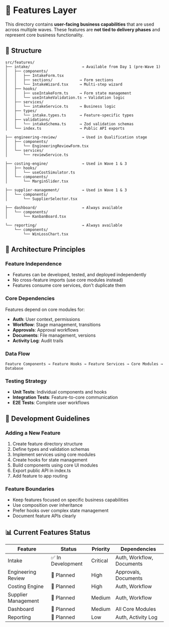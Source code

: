 # 🎯 Features Layer

This directory contains **user-facing business capabilities** that are used across multiple waves. These features are **not tied to delivery phases** and represent core business functionality.

## 📁 Structure

```
src/features/
├── intake/                       → Available from Day 1 (pre-Wave 1)
│   ├── components/
│   │   ├── IntakeForm.tsx
│   │   ├── sections/            → Form sections
│   │   └── IntakeWizard.tsx     → Multi-step wizard
│   ├── hooks/
│   │   ├── useIntakeForm.ts     → Form state management
│   │   └── useIntakeValidation.ts → Validation logic
│   ├── services/
│   │   └── intakeService.ts     → Business logic
│   ├── types/
│   │   └── intake.types.ts      → Feature-specific types
│   ├── validations/
│   │   └── intakeSchema.ts      → Zod validation schemas
│   └── index.ts                 → Public API exports

├── engineering-review/           → Used in Qualification stage
│   ├── components/
│   │   └── EngineeringReviewForm.tsx
│   └── services/
│       └── reviewService.ts

├── costing-engine/               → Used in Wave 1 & 3
│   ├── hooks/
│   │   └── useCostSimulator.ts
│   └── components/
│       └── MarginSlider.tsx

├── supplier-management/          → Used in Wave 1 & 3
│   └── components/
│       └── SupplierSelector.tsx

├── dashboard/                    → Always available
│   └── components/
│       └── KanbanBoard.tsx

└── reporting/                    → Always available
    └── components/
        └── WinLossChart.tsx
```

## 🔧 Architecture Principles

### **Feature Independence**
- Features can be developed, tested, and deployed independently
- No cross-feature imports (use core modules instead)
- Features consume core services, don't duplicate them

### **Core Dependencies**
Features depend on core modules for:
- **Auth**: User context, permissions
- **Workflow**: Stage management, transitions
- **Approvals**: Approval workflows
- **Documents**: File management, versions
- **Activity Log**: Audit trails

### **Data Flow**
```
Feature Components → Feature Hooks → Feature Services → Core Modules → Database
```

### **Testing Strategy**
- **Unit Tests**: Individual components and hooks
- **Integration Tests**: Feature-to-core communication
- **E2E Tests**: Complete user workflows

## 🚀 Development Guidelines

### **Adding a New Feature**
1. Create feature directory structure
2. Define types and validation schemas
3. Implement services using core modules
4. Create hooks for state management
5. Build components using core UI modules
6. Export public API in index.ts
7. Add feature to app routing

### **Feature Boundaries**
- Keep features focused on specific business capabilities
- Use composition over inheritance
- Prefer hooks over complex state management
- Document feature APIs clearly

## 📊 Current Features Status

| Feature             | Status           | Priority | Dependencies              |
| ------------------- | ---------------- | -------- | ------------------------- |
| Intake              | ✅ In Development | Critical | Auth, Workflow, Documents |
| Engineering Review  | 🔄 Planned        | High     | Approvals, Documents      |
| Costing Engine      | 🔄 Planned        | High     | Auth, Workflow            |
| Supplier Management | 🔄 Planned        | Medium   | Auth, Workflow            |
| Dashboard           | 🔄 Planned        | Medium   | All Core Modules          |
| Reporting           | 🔄 Planned        | Low      | Auth, Activity Log        |
